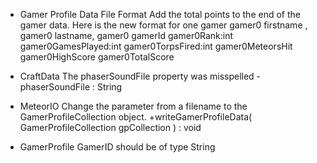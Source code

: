 * Gamer Profile Data File Format
Add the total points to the end of the gamer data.  Here is the new format for one gamer
gamer0 firstname , gamer0 lastname, gamer0 gamerId
gamer0Rank:int  gamer0GamesPlayed:int  gamer0TorpsFired:int  gamer0MeteorsHit  gamer0HighScore gamer0TotalScore

* CraftData
The phaserSoundFile property was misspelled
-phaserSoundFile : String

* MeteorIO
Change the parameter from a filename to the GamerProfileCollection object.
+writeGamerProfileData( GamerProfileCollection gpCollection ) : void

* GamerProfile
GamerID should be of type String
